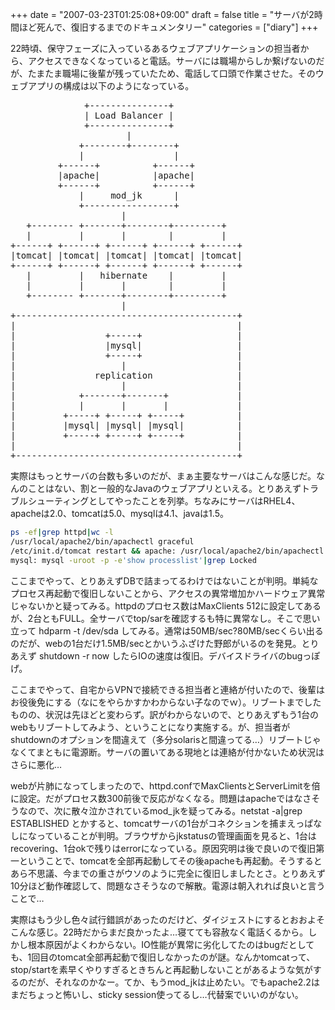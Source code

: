 +++
date = "2007-03-23T01:25:08+09:00"
draft = false
title = "サーバが2時間ほど死んで、復旧するまでのドキュメンタリー"
categories = ["diary"]
+++

22時頃、保守フェーズに入っているあるウェブアプリケーションの担当者から、アクセスできなくなっていると電話。サーバには職場からしか繋げないのだが、たまたま職場に後輩が残っていたため、電話して口頭で作業させた。そのウェブアプリの構成は以下のようになっている。

<pre>
              +---------------+
              | Load Balancer |
              +---------------+
                      |
             +--------+--------+
             |                 |
         +------+          +------+
         |apache|          |apache|
         +------+          +------+
             |     mod_jk      |
             +-----------------+
                     |
   +-------- +-------+--------+---------+
   |         |       |        |         |
+------+ +------+ +------+ +------+ +------+
|tomcat| |tomcat| |tomcat| |tomcat| |tomcat|
+------+ +------+ +------+ +------+ +------+
   |         |   hibernate    |         |
   |         |       |        |         |
   +-------- +-------+--------+---------+
                     |
+------------------------------------------+
|                                          |
|                 +-----+                  |
|                 |mysql|                  |
|                 +-----+                  |
|                    |                     |
|               replication                |
|                    |                     |
|            +-------+-------+             |
|            |       |       |             |
|         +-----+ +-----+ +-----+          |
|         |mysql| |mysql| |mysql|          |
|         +-----+ +-----+ +-----+          |
|                                          |
+------------------------------------------+
</pre>

実際はもっとサーバの台数も多いのだが、まぁ主要なサーバはこんな感じだ。なんのことはない、割と一般的なJavaのウェブアプリといえる。とりあえずトラブルシューティングとしてやったことを列挙。ちなみにサーバはRHEL4、apacheは2.0、tomcatは5.0、mysqlは4.1、javaは1.5。

```bash
ps -ef|grep httpd|wc -l
/usr/local/apache2/bin/apachectl graceful
/etc/init.d/tomcat restart && apache: /usr/local/apache2/bin/apachectl graceful
mysql: mysql -uroot -p -e'show processlist'|grep Locked
```

ここまでやって、とりあえずDBで詰まってるわけではないことが判明。単純なプロセス再起動で復旧しないことから、アクセスの異常増加かハードウェア異常じゃないかと疑ってみる。httpdのプロセス数はMaxClients 512に設定してあるが、2台ともFULL。全サーバでtop/sarを確認するも特に異常なし。そこで思い立って hdparm -t /dev/sda してみる。通常は50MB/sec?80MB/secくらい出るのだが、webの1台だけ1.5MB/secとかいうふざけた野郎がいるのを発見。とりあえず shutdown -r now したらIOの速度は復旧。デバイスドライバのbugっぽげ。

ここまでやって、自宅からVPNで接続できる担当者と連絡が付いたので、後輩はお役後免にする（なにをやらかすかわからない子なのでｗ）。リブートまでしたものの、状況は先ほどと変わらず。訳がわからないので、とりあえずもう1台のwebもリブートしてみよう、ということになり実施する。が、担当者がshutdownのオプションを間違えて（多分solarisと間違ってる…）リブートじゃなくてまともに電源断。サーバの置いてある現地とは連絡が付かないため状況はさらに悪化…

webが片肺になってしまったので、httpd.confでMaxClientsとServerLimitを倍に設定。だがプロセス数300前後で反応がなくなる。問題はapacheではなさそうなので、次に散々泣かされているmod_jkを疑ってみる。netstat -a|grep ESTABLISHED とかすると、tomcatサーバの1台がコネクションを捕まえっぱなしになっていることが判明。ブラウザからjkstatusの管理画面を見ると、1台はrecovering、1台okで残りはerrorになっている。原因究明は後で良いので復旧第一ということで、tomcatを全部再起動してその後apacheも再起動。そうするとあら不思議、今までの重さがウソのように完全に復旧しましたとさ。とりあえず10分ほど動作確認して、問題なさそうなので解散。電源は朝入れれば良いと言うことで…

実際はもう少し色々試行錯誤があったのだけど、ダイジェストにするとおおよそこんな感じ。22時だからまだ良かったよ…寝てても容赦なく電話くるから。しかし根本原因がよくわからない。IO性能が異常に劣化してたのはbugだとしても、1回目のtomcat全部再起動で復旧しなかったのが謎。なんかtomcatって、stop/startを素早くやりすぎるときちんと再起動しないことがあるような気がするのだが、それなのかなー。てか、もうmod_jkは止めたい。でもapache2.2はまだちょっと怖いし、sticky session使ってるし…代替案でいいのがない。
